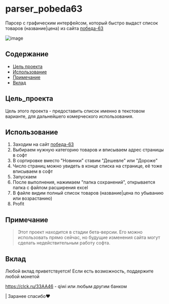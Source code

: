 # parser_pobeda63
Парсер с графическим интерфейсом, который быстро выдаст список товаров (название|цена) из сайта [победа-63](https://xn--80aaa0cvac.xn---63-5cdesg4ei.xn--p1ai/)

![image](https://github.com/ilfae/parser_pobeda63/assets/49081172/b080f133-bc1a-48ab-9b93-b2f0c811b0a0)

## Содержание

- [Цель проекта](#Цель_проекта)
- [Использование](#Использование)
- [Примечание](#Примечание)
- [Вклад](#Вклад)

## Цель_проекта
Цель этого проекта - предоставить список именно в текстовом варианте, для дальнейшего комерческого использования.

## Использование
1. Заходим на сайт [победа-63](https://xn--80aaa0cvac.xn---63-5cdesg4ei.xn--p1ai/)
2. Выбираем нужную категорию товаров и вписываем адрес страницы в софт
3. В сортировке вместо "Новинки" ставим "Дешевле" или "Дороже"
4. Число страниц можно увидеть в конце списка на странице, её тоже вписываем в софт
5. Запускаем
6. После выполнения, нажимаем "папка сохранений", открывается папка с файлом расширения excel
7. В файле видим полный список товаров (название|цена по убыванию или возрастанию)
8. Profit

## Примечание
>
> Этот проект находится в стадии бета-версии. Его можно использовать прямо сейчас, но будущие изменения сайта могут сделать недействительным работу софта.


## Вклад

Любой вклад приветствуется!
Если есть возможность, поддержите любой монетой

https://clck.ru/33AA46 - qiwi или любым другим банком

| Заранее спасибо❤️
